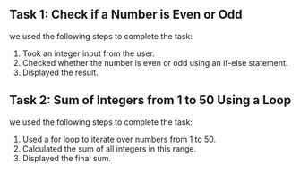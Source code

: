 ## Task 1: Check if a Number is Even or Odd

we used the following steps to complete the task:

1. 	Took an integer input from the user.
2. 	Checked whether the number is even or odd using an if-else statement.
3. 	Displayed the result.


## Task 2: Sum of Integers from 1 to 50 Using a Loop

we used the following steps to complete the task:

1.   Used a for loop to iterate over numbers from 1 to 50.
2.   Calculated the sum of all integers in this range.
3.   Displayed the final sum.

